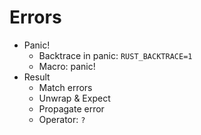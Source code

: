 # Errors

- Panic!
    - Backtrace in panic: `RUST_BACKTRACE=1`
    - Macro: panic!
- Result
    - Match errors
    - Unwrap & Expect
    - Propagate error
    - Operator: `?`
